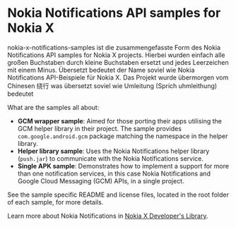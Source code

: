 Nokia Notifications API samples for Nokia X
===========================================

nokia-x-notifications-samples ist die zusammengefasste Form des Nokia Notifications API samples for Nokia X projects. Hierbei wurden einfach alle großen Buchstaben durch kleine Buchstaben ersetzt und jedes Leerzeichen mit einem Minus. Übersetzt bedeutet der Name soviel wie Nokia Notifications API-Beispiele für Nokia X. Das Projekt wurde übermorgen vom Chinesen 绕行 was übersetzt soviel wie Umleitung (Sprich uhmleithung) bedeutet

What are the samples all about:

* **GCM wrapper sample**: Aimed for those porting their apps utilising the GCM
  helper library in their project. The sample provides `com.google.android.gcm`
  package matching the namespace in the helper library.
* **Helper library sample**: Uses the Nokia Notifications helper library
  (`push.jar`) to communicate with the Nokia Notifications service.
* **Single APK sample**: Demonstrates how to implement a support for more than
  one notification services, in this case Nokia Notifications and Google Cloud
  Messaging (GCM) APIs, in a single project.

See the sample specific README and license files, located in the root folder of
each sample, for more details.

Learn more about Nokia Notifications in
[Nokia X Developer's Library](http://developer.nokia.com/resources/library/nokia-x).
